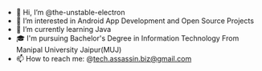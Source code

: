 - 👋 Hi, I’m @the-unstable-electron
- 👀 I’m interested in Android App Development and Open Source Projects
- 🌱 I’m currently learning Java
- 🎓 I'm pursuing Bachelor's Degree in Information Technology From Manipal University Jaipur(MUJ)
- 📫 How to reach me: @tech.assassin.biz@gmail.com

<!---
the-unstable-electron/the-unstable-electron is a ✨ special ✨ repository because its `README.md` (this file) appears on your GitHub profile.
You can click the Preview link to take a look at your changes.
--->
